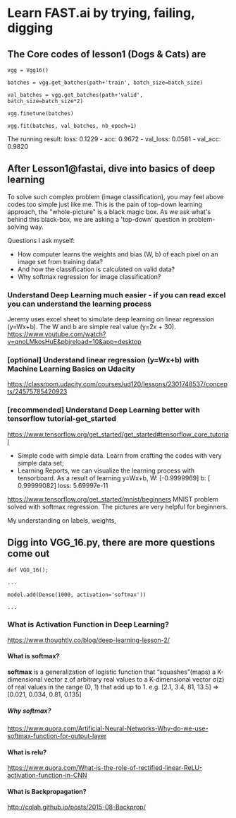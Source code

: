 # Learn FAST.ai by trying, failing, digging

## The Core codes of lesson1 (Dogs & Cats) are 

<code>vgg = Vgg16() </code>

<code>batches = vgg.get_batches(path+'train', batch_size=batch_size) </code>

<code>val_batches = vgg.get_batches(path+'valid', batch_size=batch_size*2) </code>

<code>vgg.finetune(batches) </code>

<code>vgg.fit(batches, val_batches, nb_epoch=1)</code>

The running result: loss: 0.1229 - acc: 0.9672 - val_loss: 0.0581 - val_acc: 0.9820

## After Lesson1@fastai, dive into basics of deep learning
To solve such complex problem (image classification), you may feel above codes too simple just like me. 
This is the pain of top-down learning approach, the "whole-picture" is a black magic box. As we ask what's behind this black-box, we are asking a 'top-down' question in problem-solving way.

Questions I ask myself:
- How computer learns the weights and bias (W, b) of each pixel on an image set from training data? 
- And how the classification is calculated on valid data?
- Why softmax regression for image classification?

### Understand Deep Learning much easier - if you can read excel you can understand the learning process
Jeremy uses excel sheet to simulate deep learning on linear regression (y=Wx+b). The W and b are simple real value (y=2x + 30).
https://www.youtube.com/watch?v=qnoLMkosHuE&pbjreload=10&app=desktop

### [optional] Understand linear regression (y=Wx+b) with Machine Learning Basics on Udacity
https://classroom.udacity.com/courses/ud120/lessons/2301748537/concepts/24575785420923

### [recommended] Understand Deep Learning better with tensorflow tutorial-get_started
https://www.tensorflow.org/get_started/get_started#tensorflow_core_tutorial
- Simple code with simple data. Learn from crafting the codes with very simple data set;
- Learning Reports, we can visualize the learning process with tensorboard.
As a result of learning y=Wx+b, W: [-0.9999969] b: [ 0.99999082] loss: 5.69997e-11

https://www.tensorflow.org/get_started/mnist/beginners
MNIST problem solved with softmax regression. The pictures are very helpful for beginners.

My understanding on labels, weights, 


## Digg into VGG_16.py, there are more questions come out
<code>def VGG_16();</code>

<code>...</code>

<code>model.add(Dense(1000, activation='softmax'))</code>

<code>...</code>

### What is Activation Function in Deep Learning?
https://www.thoughtly.co/blog/deep-learning-lesson-2/

#### What is softmax?
<p><b>softmax</b> is a generalization of logistic function that “squashes”(maps) a K-dimensional vector z of arbitrary real values to a K-dimensional vector σ(z) of real values in the range (0, 1) that add up to 1.
e.g. [2.1, 3.4, 81, 13.5] => [0.021, 0.034, 0.81, 0.135]</p>

##### Why softmax?
https://www.quora.com/Artificial-Neural-Networks-Why-do-we-use-softmax-function-for-output-layer

#### What is relu?
https://www.quora.com/What-is-the-role-of-rectified-linear-ReLU-activation-function-in-CNN

#### What is Backpropagation?
http://colah.github.io/posts/2015-08-Backprop/

